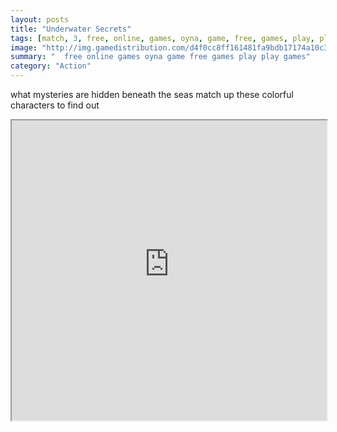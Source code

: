 ```yaml
---
layout: posts
title: "Underwater Secrets"
tags: [match, 3, free, online, games, oyna, game, free, games, play, play, games]
image: "http://img.gamedistribution.com/d4f0cc8ff161481fa9bdb17174a10c38.jpg"
summary: "  free online games oyna game free games play play games"
category: "Action"
---
```


what mysteries are hidden beneath the seas match up these colorful characters to find out

<iframe width="100%" height="480px;" src="http://flash.gamedistribution.com?game=d4f0cc8ff161481fa9bdb17174a10c38"></iframe>